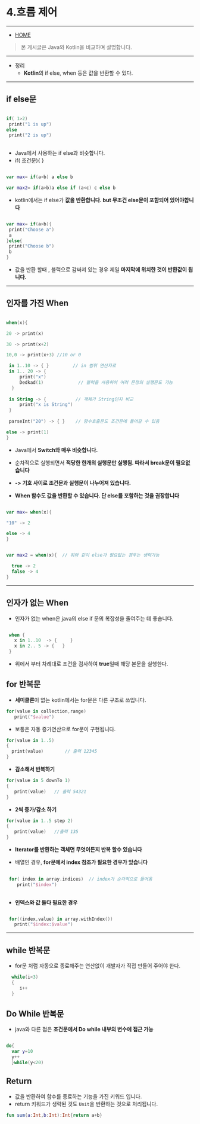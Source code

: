 ﻿# 4.흐름 제어
-------------

* [HOME](./README.md)

> 본 게시글은 Java와 Kotlin을 비교하며 설명합니다.

<hr>

* 정리
  * **Kotlin**의 if else, when 등은 값을 반환할 수 있다.
  
<hr>


## **if else문**

 ``` kotlin

 if( 1>2)
  print("1 is up")
 else
  print("2 is up")
  
 ```

  * Java에서 사용하는 if else과 비슷합니다.
  * if( 조건문){ }
 
 ``` kotlin
 
 var max= if(a>b) a else b
 
 var max2= if(a>b)a else if (a<c) c else b
 
 ```
  * kotlin에서는 if else가 **값을 반환합니다. but 무조건 else문이 포함되어 있어야합니다**
  
 ``` kotlin
 
 var max= if(a>b){
  print("Choose a")
  a
 }else{
  print("Choose b")
  b
 }
 ```
   * 값을 반환 할때 , 블럭으로 감싸져 있는 경우 제일 **마지막에 위치한 것이 반환값이 됩니다.**
   
<hr>

## 인자를 가진 When

 ``` kotlin

 when(x){

 20 -> print(x)

 30 -> print(x+2)
 
 10,0 -> print(x+3) //10 or 0

  in 1..10 -> { }         // in 범위 연산자로 
  in 1.. 20 -> {
      print("x")
      Dedkad(1)             // 블럭을 사용하여 여러 문장의 실행문도 가능
   }
   
  is String -> {           // 객체가 String인지 비교
      print("x is String") 
  }
   
  parseInt("20") -> { }    // 함수호출문도 조건문에 들어갈 수 있음

 else -> print(1)
 }
 ```
 
  * Java에서 **Switch와 매우 비슷합니다.**
  
  * 순차적으로 실행되면서 **적당한 한개의 실행문만 실행됨. 따라서 break문이 필요없습니다**
  
  * **-> 기호 사이로 조건문과 실행문이 나누어져 있습니다.**
 
 * **When 함수도 값을 반환할 수 있습니다. 단 else를 포함하는 것을 권장합니다**
 
 ```kotlin
 
 var max= when(x){
 
 "10" -> 2
 
 else -> 4
 }
 
 
 var max2 = when(x){  // 위와 같이 else가 필요없는 경우는 생략가능
 
   true -> 2
   false -> 4
 }
 ```
 <hr>
 
 
## 인자가 없는 When

 * 인자가 없는 when은 java의 else if 문의 복잡성을 줄여주는 데 좋습니다.
 
 ```kotlin
 
  when {
    x in 1..10  -> {     }
    x in 2.. 5 -> {   }
  }
 ```
* 위에서 부터 차례대로 조건을 검사하여 **true**일때 해당 본문을 실행한다.




## for 반복문
  
  * **세미클론**이 없는 kotlin에서는 for문은 다른 구조로 쓰입니다.
  
 ```kotlin
 for(value in collection,range)
    print("$value")
 
 ```
  
  * 보통은 자동 증가연산으로 for문이 구현됩니다.
  
  ```kotlin
  for(value in 1..5)
  {
    print(value)        // 출력 12345
  }
 
  ```
  * **감소해서 반복하기**
  
  ```kotlin
  for(value in 5 downTo 1)
  {
     print(value)   // 출력 54321
  }
  ```
  * **2씩 증가/감소 하기**
  
  ```kotlin
  for(value in 1..5 step 2)
  {
     print(value)   //출력 135
  } 
  
  ```
 
  * **Iterator를 반환하는 객체면 무엇이든지 반복 할수 있습니다**
  

  * 배열인 경우, **for문에서 index 참조가 필요한 경우가 있습니다**
  
 ``` kotlin
  
  for( index in array.indices)  // index가 순차적으로 들어옴
     print("$index")
  
 ```
 
  * **인덱스와 값 둘다 필요한 경우**
  
 ``` kotlin
 
  for((index,value) in array.withIndex())
    print("$index:$value")
 ```
<hr>

## while 반복문
* for문 처럼 자동으로 종료해주는 연산없이 개발자가 직접 만들어 주어야 한다.

```kotlin
  while(i<3)
  {
     i++
  }

```
## Do While 반복문

* java와 다른 점은 **조건문에서 Do while 내부의 변수에 접근 가능**


``` kotlin

do{
  var y=10
  y++
  }while(y<20)

```
## Return

* 값을 반환하여 함수를 종료하는 기능을 가진 키워드 입니다.
* return 키워드가 생략된 것도 `Unit`을 반환하는 것으로 처리됩니다.

```kotlin
fun sum(a:Int,b:Int):Int{return a+b}
```


